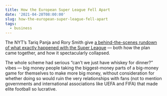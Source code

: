 ```yaml
---
title: How the European Super League Fell Apart
date: '2021-04-28T08:00:00'
slug: how-the-european-super-league-fell-apart
tags:
  - business
---
```


The NYT’s Tariq Panja and Rory Smith give [a behind-the-scenes rundown of what exactly happened with the Super League](https://www.nytimes.com/2021/04/22/sports/soccer/super-league-soccer.html) — both how the plan came together, and how it spectacularly collapsed.

The whole scheme had serious “can’t we just have whiskey for dinner?” vibes — big money people taking the biggest-money parts of a big-money game for themselves to make more big money, without consideration for whether doing so would ruin the very relationships with fans (not to mention governments and international associations like UEFA and FIFA) that made elite football so lucrative.
